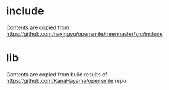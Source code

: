 # include

Contents are copied from https://github.com/naxingyu/opensmile/tree/master/src/include

# lib

Contents are copied from build results of https://github.com/KanaHayama/opensmile repo